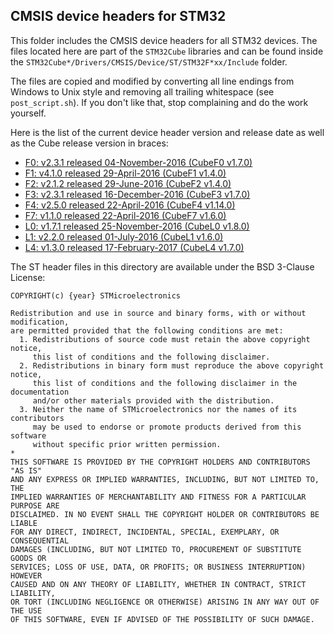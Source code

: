 ## CMSIS device headers for STM32

This folder includes the CMSIS device headers for all STM32 devices.
The files located here are part of the `STM32Cube` libraries and can be found inside the `STM32Cube*/Drivers/CMSIS/Device/ST/STM32F*xx/Include` folder.  

The files are copied and modified by converting all line endings from Windows to Unix style and removing all trailing whitespace (see `post_script.sh`). If you don't like that, stop complaining and do the work yourself.

Here is the list of the current device header version and release date as well as the Cube release version in braces:

- [F0: v2.3.1 released 04-November-2016 (CubeF0 v1.7.0)](http://www.st.com/en/embedded-software/stm32cubef0.html)
- [F1: v4.1.0 released 29-April-2016 (CubeF1 v1.4.0)](http://www.st.com/en/embedded-software/stm32cubef1.html)
- [F2: v2.1.2 released 29-June-2016 (CubeF2 v1.4.0)](http://www.st.com/en/embedded-software/stm32cubef2.html)
- [F3: v2.3.1 released 16-December-2016 (CubeF3 v1.7.0)](http://www.st.com/en/embedded-software/stm32cubef3.html)
- [F4: v2.5.0 released 22-April-2016 (CubeF4 v1.14.0)](http://www.st.com/en/embedded-software/stm32cubef4.html)
- [F7: v1.1.0 released 22-April-2016 (CubeF7 v1.6.0)](http://www.st.com/en/embedded-software/stm32cubef7.html)
- [L0: v1.7.1 released 25-November-2016 (CubeL0 v1.8.0)](http://www.st.com/en/embedded-software/stm32cubel0.html)
- [L1: v2.2.0 released 01-July-2016 (CubeL1 v1.6.0)](http://www.st.com/en/embedded-software/stm32cubel1.html)
- [L4: v1.3.0 released 17-February-2017 (CubeL4 v1.7.0)](http://www.st.com/en/embedded-software/stm32cubel4.html)

The ST header files in this directory are available under the BSD 3-Clause License:
```
COPYRIGHT(c) {year} STMicroelectronics

Redistribution and use in source and binary forms, with or without modification,
are permitted provided that the following conditions are met:
  1. Redistributions of source code must retain the above copyright notice,
     this list of conditions and the following disclaimer.
  2. Redistributions in binary form must reproduce the above copyright notice,
     this list of conditions and the following disclaimer in the documentation
     and/or other materials provided with the distribution.
  3. Neither the name of STMicroelectronics nor the names of its contributors
     may be used to endorse or promote products derived from this software
     without specific prior written permission.
*
THIS SOFTWARE IS PROVIDED BY THE COPYRIGHT HOLDERS AND CONTRIBUTORS "AS IS"
AND ANY EXPRESS OR IMPLIED WARRANTIES, INCLUDING, BUT NOT LIMITED TO, THE
IMPLIED WARRANTIES OF MERCHANTABILITY AND FITNESS FOR A PARTICULAR PURPOSE ARE
DISCLAIMED. IN NO EVENT SHALL THE COPYRIGHT HOLDER OR CONTRIBUTORS BE LIABLE
FOR ANY DIRECT, INDIRECT, INCIDENTAL, SPECIAL, EXEMPLARY, OR CONSEQUENTIAL
DAMAGES (INCLUDING, BUT NOT LIMITED TO, PROCUREMENT OF SUBSTITUTE GOODS OR
SERVICES; LOSS OF USE, DATA, OR PROFITS; OR BUSINESS INTERRUPTION) HOWEVER
CAUSED AND ON ANY THEORY OF LIABILITY, WHETHER IN CONTRACT, STRICT LIABILITY,
OR TORT (INCLUDING NEGLIGENCE OR OTHERWISE) ARISING IN ANY WAY OUT OF THE USE
OF THIS SOFTWARE, EVEN IF ADVISED OF THE POSSIBILITY OF SUCH DAMAGE.
```
